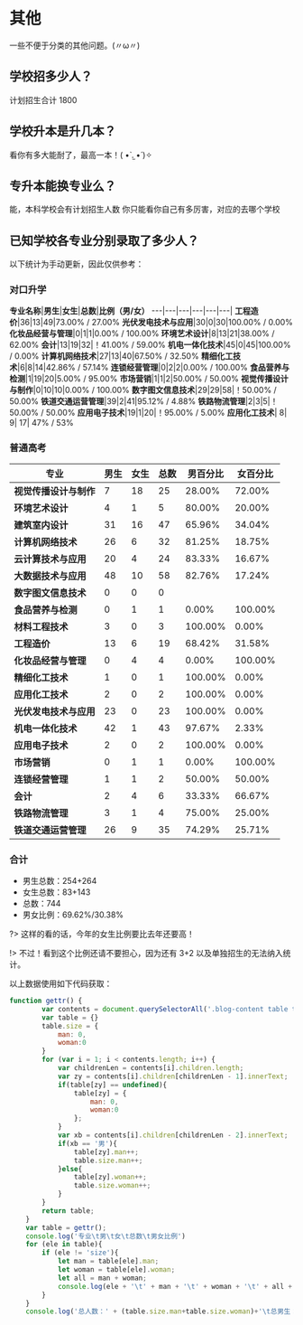 # 其他

一些不便于分类的其他问题。(〃ω〃)

## 学校招多少人？

计划招生合计 1800

## 学校升本是升几本？

看你有多大能耐了，最高一本！( •̀ .̫ •́ )✧

## 专升本能换专业么？

能，本科学校会有计划招生人数 你只能看你自己有多厉害，对应的去哪个学校

## 已知学校各专业分别录取了多少人？

以下统计为手动更新，因此仅供参考：

### 对口升学

**专业名称**|**男生**|**女生**|**总数**|**比例（男/女）**
---|---|---|---|---|---|
**工程造价**|36|13|49|73.00% / 27.00%
**光伏发电技术与应用**|30|0|30|100.00% / 0.00%
**化妆品经营与管理**|0|1|1|0.00% / 100.00%
**环境艺术设计**|8|13|21|38.00% / 62.00%
**会计**|13|19|32|！41.00% / 59.00%
**机电一体化技术**|45|0|45|100.00% / 0.00%
**计算机网络技术**|27|13|40|67.50% / 32.50%
**精细化工技术**|6|8|14|42.86% / 57.14%
**连锁经营管理**|0|2|2|0.00% / 100.00%
**食品营养与检测**|1|19|20|5.00% / 95.00%
**市场营销**|1|1|2|50.00% / 50.00%
**视觉传播设计与制作**|0|10|10|0.00% / 100.00%
**数字图文信息技术**|29|29|58|！50.00% / 50.00%
**铁道交通运营管理**|39|2|41|95.12% / 4.88%
**铁路物流管理**|2|3|5|！50.00% / 50.00%
**应用电子技术**|19|1|20|！95.00% / 5.00%
**应用化工技术**|	8|	9|	17|	47% / 53%

### 普通高考

| **专业** | **男生** | **女生** | **总数** | **男百分比** | **女百分比** |
| --- | --- | --- | --- | --- | --- |
| **视觉传播设计与制作** | 7 | 18 | 25 | 28.00% | 72.00% |
| **环境艺术设计** | 4 | 1 | 5 | 80.00% | 20.00% |
| **建筑室内设计** | 31 | 16 | 47 | 65.96% | 34.04% |
| **计算机网络技术** | 26 | 6 | 32 | 81.25% | 18.75% |
| **云计算技术与应用** | 20 | 4 | 24 | 83.33% | 16.67% |
| **大数据技术与应用** | 48 | 10 | 58 | 82.76% | 17.24% |
| **数字图文信息技术** | 0 | 0 | 0 |||
| **食品营养与检测** | 0 | 1 | 1 | 0.00% | 100.00% |
| **材料工程技术** | 3 | 0 | 3 | 100.00% | 0.00% |
| **工程造价** | 13 | 6 | 19 | 68.42% | 31.58% |
| **化妆品经营与管理** | 0 | 4 | 4 | 0.00% | 100.00% |
| **精细化工技术** | 1 | 0 | 1 | 100.00% | 0.00% |
| **应用化工技术** | 2 | 0 | 2 | 100.00% | 0.00% |
| **光伏发电技术与应用** | 23 | 0 | 23 | 100.00% | 0.00% |
| **机电一体化技术** | 42 | 1 | 43 | 97.67% | 2.33% |
| **应用电子技术** | 2 | 0 | 2 | 100.00% | 0.00% |
| **市场营销** | 0 | 1 | 1 | 0.00% | 100.00% |
| **连锁经营管理** | 1 | 1 | 2 | 50.00% | 50.00% |
| **会计** | 2 | 4 | 6 | 33.33% | 66.67% |
| **铁路物流管理** | 3 | 1 | 4 | 75.00% | 25.00% |
| **铁道交通运营管理** | 26 | 9 | 35 | 74.29% | 25.71% |

### 合计

* 男生总数：254+264
* 女生总数：83+143
* 总数：744
* 男女比例：69.62%/30.38%

?> 这样的看的话，今年的女生比例要比去年还要高！

!> 不过！看到这个比例还请不要担心，因为还有 3+2 以及单独招生的无法纳入统计。

以上数据使用如下代码获取：
```javascript
function gettr() {
        var contents = document.querySelectorAll('.blog-content table table tr');
        var table = {}
        table.size = {
            man: 0,
            woman:0
        }
        for (var i = 1; i < contents.length; i++) {
            var childrenLen = contents[i].children.length;
            var zy = contents[i].children[childrenLen - 1].innerText;
            if(table[zy] == undefined){
                table[zy] = {
                    man: 0,
                    woman:0
                };
            }
            var xb = contents[i].children[childrenLen - 2].innerText;
            if(xb == '男'){
                table[zy].man++;
                table.size.man++;
            }else{
                table[zy].woman++;
                table.size.woman++;
            }
        }
        return table;
    }
    var table = gettr();
    console.log('专业\t男\t女\t总数\t男女比例')
    for (ele in table){
        if (ele != 'size'){
            let man = table[ele].man;
            let woman = table[ele].woman;
            let all = man + woman;
            console.log(ele + '\t' + man + '\t' + woman + '\t' + all + '\t'+((man/all).toFixed(2)*100)+'%:'+((woman/all).toFixed(2)*100)+'%');
        }
    }
    console.log('总人数：' + (table.size.man+table.size.woman)+'\t总男生：'+table.size.man+'\t总女生：'+table.size.woman);
```
